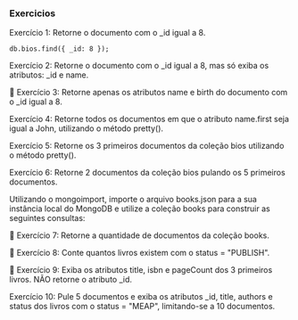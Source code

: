 ### Exercicios

Exercício 1: Retorne o documento com o _id igual a 8.
```
db.bios.find({ _id: 8 });
```

Exercício 2: Retorne o documento com o _id igual a 8, mas só exiba os atributos: _id e name.

🚀 Exercício 3: Retorne apenas os atributos name e birth do documento com o _id igual a 8.

Exercício 4: Retorne todos os documentos em que o atributo name.first seja igual a John, utilizando o método pretty().

Exercício 5: Retorne os 3 primeiros documentos da coleção bios utilizando o método pretty().

Exercício 6: Retorne 2 documentos da coleção bios pulando os 5 primeiros documentos.

Utilizando o mongoimport, importe o arquivo books.json para a sua instância local do MongoDB e utilize a coleção books para construir as seguintes consultas:

🚀 Exercício 7: Retorne a quantidade de documentos da coleção books.

🚀 Exercício 8: Conte quantos livros existem com o status = "PUBLISH".

🚀 Exercício 9: Exiba os atributos title, isbn e pageCount dos 3 primeiros livros. NÃO retorne o atributo _id.

Exercício 10: Pule 5 documentos e exiba os atributos _id, title, authors e status dos livros com o status = "MEAP", limitando-se a 10 documentos.
